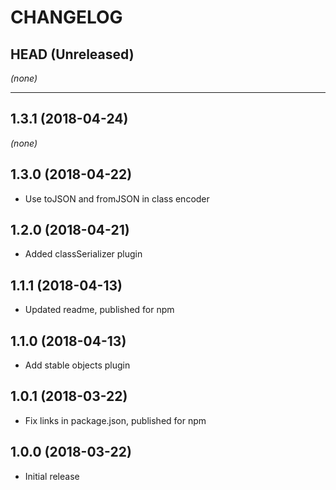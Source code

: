 CHANGELOG
=========

## HEAD (Unreleased)
_(none)_

--------------------

## 1.3.1 (2018-04-24)
_(none)_

## 1.3.0 (2018-04-22)
* Use toJSON and fromJSON in class encoder

## 1.2.0 (2018-04-21)
* Added classSerializer plugin

## 1.1.1 (2018-04-13)
* Updated readme, published for npm

## 1.1.0 (2018-04-13)
* Add stable objects plugin

## 1.0.1 (2018-03-22)
* Fix links in package.json, published for npm

## 1.0.0 (2018-03-22)
* Initial release

